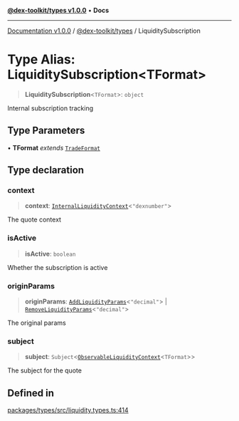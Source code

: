 [**@dex-toolkit/types v1.0.0**](../README.md) • **Docs**

***

[Documentation v1.0.0](../../../packages.md) / [@dex-toolkit/types](../README.md) / LiquiditySubscription

# Type Alias: LiquiditySubscription\<TFormat\>

> **LiquiditySubscription**\<`TFormat`\>: `object`

Internal subscription tracking

## Type Parameters

• **TFormat** *extends* [`TradeFormat`](TradeFormat.md)

## Type declaration

### context

> **context**: [`InternalLiquidityContext`](InternalLiquidityContext.md)\<`"dexnumber"`\>

The quote context

### isActive

> **isActive**: `boolean`

Whether the subscription is active

### originParams

> **originParams**: [`AddLiquidityParams`](AddLiquidityParams.md)\<`"decimal"`\> \| [`RemoveLiquidityParams`](RemoveLiquidityParams.md)\<`"decimal"`\>

The original params

### subject

> **subject**: `Subject`\<[`ObservableLiquidityContext`](ObservableLiquidityContext.md)\<`TFormat`\>\>

The subject for the quote

## Defined in

[packages/types/src/liquidity.types.ts:414](https://github.com/niZmosis/dex-toolkit/blob/3d8b41b44787b30fbea5de3ab4737662ffb61bc8/packages/types/src/liquidity.types.ts#L414)
